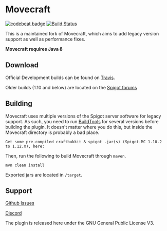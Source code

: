Movecraft
======
[![codebeat badge](https://codebeat.co/badges/77751ae4-80f7-460a-a225-0e3ae8cbbab1)](https://codebeat.co/projects/github-com-apdevteam-movecraft-master)
[![Build Status](https://travis-ci.org/APDevTeam/Movecraft.svg?branch=master)](https://travis-ci.org/APDevTeam/Movecraft)

This is a maintained fork of Movecraft, which aims to add legacy version support as well as performance fixes.

**Movecraft requires Java 8**

## Download

Official Development builds can be found on [Travis](https://travis-ci.org/APDevTeam/Movecraft).

Older builds (1.10 and below) are located on the [Spigot forums](https://www.spigotmc.org/resources/movecraft.31321/)

## Building
Movecraft uses multiple versions of the Spigot server software for legacy support. As such, you need to run [BuildTools](https://www.spigotmc.org/wiki/buildtools/) for several versions before building the plugin. It doesn't matter where you do this, but inside the Movecraft directory is probably a bad place.

```
Get some pre-compiled craftbukkit & spigot .jar(s) (Spigot-MC 1.10.2 to 1.12.X), here:
```

Then, run the following to build Movecraft through `maven`.
```
mvn clean install
```
Exported jars are located in `/target`.

## Support
[Github Issues](https://github.com/apdevteam/movecraft/issues)

[Discord](http://bit.ly/JoinAP-Dev)

The plugin is released here under the GNU General Public License V3. 
